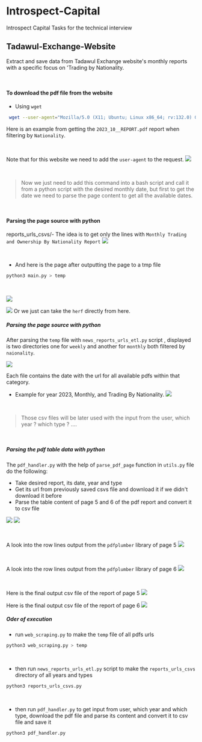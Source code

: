 # Introspect-Capital
Introspect Capital Tasks for the technical interview


## Tadawul-Exchange-Website
Extract and save data from Tadawul Exchange website's monthly reports  with a specific focus on 'Trading by Nationality.

<br/>

#### To download the pdf file from the website
- Using `wget`

```bash
 wget --user-agent="Mozilla/5.0 (X11; Ubuntu; Linux x86_64; rv:132.0) Gecko/20100101 Firefox/132.0" "https://www.saudiexchange.sa/wps/wcm/connect/c4f67241-1068-48ba-b5c6-6276a4ca77ae/Monthly+Trading+and+Ownership+By+Nationality+Report+31-10-2023.pdf?MOD=AJPERES&CACHEID=ROOTWORKSPACE-c4f67241-1068-48ba-b5c6-6276a4ca77ae-oP52nbM"
```

Here is an example from getting the `2023_10__REPORT.pdf` report when filtering by  `Nationality`.

<br/>

Note that for this website we need to add the `user-agent` to the request.
![](images/image1.png)

<br/>

> Now we just need to add this command into a bash script and call it from a python script with the desired monthly date, but first to get the date we need to parse the page content to get all the available dates.


<br/>

#### Parsing the page source with python 
reports_urls_csvs/- The idea is to get only the lines with `Monthly Trading and Ownership By Nationality Report`
![](images/image2.png)

<br/>

- And here is the page after outputting the page to a tmp file

```bash
python3 main.py > temp
```

<br/>

![](images/image3.png)

![](images/image4.png)
Or we just can take the `herf` directly from here.


##### Parsing the page source with python 
After parsing the `temp` file with `news_reports_urls_etl.py` script , displayed is two directories one for `weekly` and another for `monthly` both filtered by `naionality`.

![](images/image5.png)

Each file contains the date with the url for all available pdfs within that category.

- Example for year 2023, Monthly, and Trading By Nationality.
![](images/image6.png)

<br/>

> Those csv files will be later used with the input from the user, which year ? which type ? ....

<br/>

##### Parsing the pdf table data with python 
The `pdf_handler.py` with the help of `parse_pdf_page` function in `utils.py` file do the following:
- Take desired report, its date, year and type
- Get its url from previously saved csvs file and download it if we didn't download it before
- Parse the table content of page 5 and 6 of the pdf report and convert it to csv file

![](images/image7.png)
![](images/image10.png)

<br/>

A look into the row lines output from the `pdfplumber` library of page 5
![](images/image8.png)

<br/>

A look into the row lines output from the `pdfplumber` library of page 6
![](images/image9.png)



<br/>

Here is the final output csv file of the report of page 5
![](images/image11.png)

Here is the final output csv file of the report of page 6
![](images/image12.png)



##### Oder of execution
- run `web_scraping.py` to make the `temp` file of all pdfs urls
```bash
python3 web_scraping.py > temp
```

<br/>

- then run `news_reports_urls_etl.py` script to make the `reports_urls_csvs` directory of all years and types
```bash
python3 reports_urls_csvs.py
```

<br/>

- then run `pdf_handler.py` to get input from user, which year and which type, download the pdf file and parse its content and convert it to csv file and save it
```bash
python3 pdf_handler.py
```
